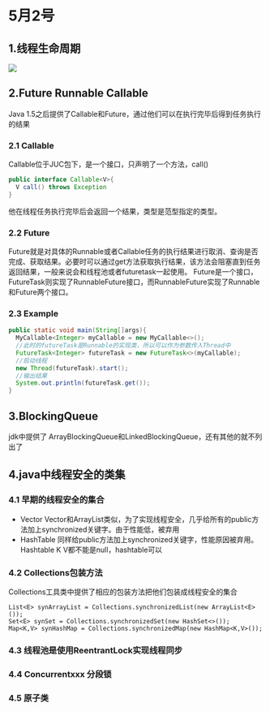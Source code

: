 # 5月2号
## 1.线程生命周期
![](https://github.com/Chengganghu/2019chunzhao/blob/master/img/thread.jpeg)

## 2.Future  Runnable Callable
Java 1.5之后提供了Callable和Future，通过他们可以在执行完毕后得到任务执行的结果

### 2.1 Callable
Callable位于JUC包下，是一个接口，只声明了一个方法，call()
```java
public interface Callable<V>{
  V call() throws Exception
}
```
他在线程任务执行完毕后会返回一个结果，类型是范型指定的类型。

### 2.2 Future
Future就是对具体的Runnable或者Callable任务的执行结果进行取消、查询是否完成、获取结果。必要时可以通过get方法获取执行结果，该方法会阻塞直到任务返回结果，一般来说会和线程池或者futuretask一起使用。
Future是一个接口，FutureTask则实现了RunnableFuture接口，而RunnableFuture实现了Runnable和Future两个接口。

### 2.3 Example
```java
public static void main(String[]args){
  MyCallable<Integer> myCallable = new MyCallable<>();
  //此时的futureTask是Runnable的实现类，所以可以作为参数传入Thread中
  FutureTask<Integer> futureTask = new FutureTask<>(myCallable);
  //启动线程
  new Thread(futureTask).start();
  //输出结果
  System.out.println(futureTask.get());
}
```

## 3.BlockingQueue
jdk中提供了 ArrayBlockingQueue和LinkedBlockingQueue，还有其他的就不列出了
## 4.java中线程安全的类集
### 4.1 早期的线程安全的集合
- Vector Vector和ArrayList类似，为了实现线程安全，几乎给所有的public方法加上synchronized关键字。由于性能低，被弃用
- HashTable 同样给public方法加上synchronized关键字，性能原因被弃用。Hashtable K V都不能是null，hashtable可以
### 4.2 Collections包装方法
Collections工具类中提供了相应的包装方法把他们包装成线程安全的集合
```
List<E> synArrayList = Collections.synchronizedList(new ArrayList<E>());
Set<E> synSet = Collections.synchronizedSet(new HashSet<>());
Map<K,V> synHashMap = Collections.synchronizedMap(new HashMap<K,V>());
```

### 4.3 线程池是使用ReentrantLock实现线程同步

### 4.4 Concurrentxxx 分段锁
### 4.5 原子类
